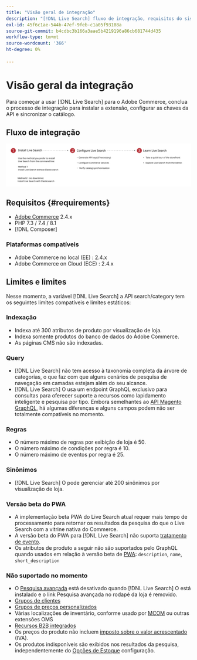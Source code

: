 ```yaml
---
title: "Visão geral de integração"
description: "[!DNL Live Search] fluxo de integração, requisitos do sistema, limites e limitações"
exl-id: 45f6c1ae-544b-47ef-9feb-c1a05f93108a
source-git-commit: b4cdbc3b166a3aae5b4219196a86cb681744d435
workflow-type: tm+mt
source-wordcount: '366'
ht-degree: 0%

---
```


# Visão geral da integração

Para começar a usar [!DNL Live Search] para o Adobe Commerce, conclua o processo de integração para instalar a extensão, configurar as chaves da API e sincronizar o catálogo.

## Fluxo de integração

![[!DNL Live Search] diagrama de integração](assets/onboarding-flow.svg)

## Requisitos {#requirements}

* [Adobe Commerce](https://magento.com/products/magento-commerce) 2.4.x
* PHP 7.3 / 7.4 / 8.1
* [!DNL Composer]

### Plataformas compatíveis

* Adobe Commerce no local (EE) : 2.4.x
* Adobe Commerce on Cloud (ECE) : 2.4.x

## Limites e limites

Nesse momento, a variável [!DNL Live Search] a API search/category tem os seguintes limites compatíveis e limites estáticos:

### Indexação

* Indexa até 300 atributos de produto por visualização de loja.
* Indexa somente produtos do banco de dados do Adobe Commerce.
* As páginas CMS não são indexadas.

### Query

* [!DNL Live Search] não tem acesso à taxonomia completa da árvore de categorias, o que faz com que alguns cenários de pesquisa de navegação em camadas estejam além do seu alcance.
* [!DNL Live Search] O usa um endpoint GraphQL exclusivo para consultas para oferecer suporte a recursos como lapidamento inteligente e pesquisa por tipo. Embora semelhantes ao [API Magento GraphQL](https://devdocs.magento.com/guides/v2.4/graphql), há algumas diferenças e alguns campos podem não ser totalmente compatíveis no momento.

### Regras

* O número máximo de regras por exibição de loja é 50.
* O número máximo de condições por regra é 10.
* O número máximo de eventos por regra é 25.

### Sinônimos

* [!DNL Live Search] O pode gerenciar até 200 sinônimos por visualização de loja.

### Versão beta do PWA

* A implementação beta PWA do Live Search atual requer mais tempo de processamento para retornar os resultados da pesquisa do que o Live Search com a vitrine nativa do Commerce.
* A versão beta do PWA para [!DNL Live Search] não suporta [tratamento de evento](https://devdocs.magento.com/shared-services/storefront-events-sdk.html).
* Os atributos de produto a seguir não são suportados pelo GraphQL quando usados em relação à versão beta de [PWA](https://developer.adobe.com/commerce/pwa-studio/): `description`, `name`, `short_description`

### Não suportado no momento

* O [Pesquisa avançada](https://docs.magento.com/user-guide/catalog/search-advanced.html) está desativado quando [!DNL Live Search] O está instalado e o link Pesquisa avançada no rodapé da loja é removido.
* [Grupos de clientes](https://docs.magento.com/user-guide/customers/customer-groups.html)
* [Grupos de preços personalizados](https://docs.magento.com/user-guide/catalog/product-price-group.html)
* Várias localizações de inventário, conforme usado por [MCOM](https://docs.magento.com/user-guide/mcom.html) ou outras extensões OMS
* [Recursos B2B integrados](https://business.adobe.com/products/magento/b2b-ecommerce.html)
* Os preços do produto não incluem [imposto sobre o valor acrescentado](https://docs.magento.com/user-guide/tax/vat.html) (IVA).
* Os produtos indisponíveis são exibidos nos resultados da pesquisa, independentemente do [Opções de Estoque](https://docs.magento.com/user-guide/catalog/inventory-options-global.html) configuração.
